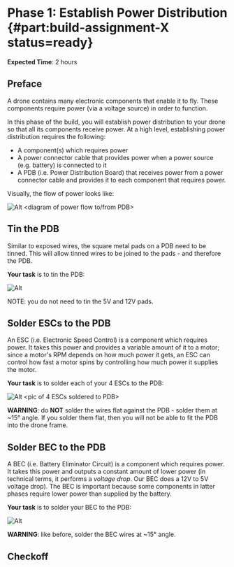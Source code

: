 # Phase 1: Establish Power Distribution {#part:build-assignment-X status=ready}
**Expected Time**: 2 hours

## Preface

A drone contains many electronic components that enable it to fly. These components require power (via a voltage source) in order to function. 

In this phase of the build, you will establish power distribution to your drone so that all its components receive power. At a high level, establishing power distribution requires the following:
- A component(s) which requires power
- A power connector cable that provides power when a power source (e.g. battery) is connected to it
- A PDB (i.e. Power Distribution Board) that receives power from a power connector cable and provides it to each component that requires power.

Visually, the flow of power looks like:

![Alt](/X.png "Title") <diagram of power flow to/from PDB>

## Tin the PDB

Similar to exposed wires, the square metal pads on a PDB need to be tinned. This will allow tinned wires to be joined to the pads - and therefore the PDB.

**Your task** is to tin the PDB:

![Alt](/X.png "Title") <pic of tinned PDB>

NOTE: you do not need to tin the 5V and 12V pads.

## Solder ESCs to the PDB

An ESC (i.e. Electronic Speed Control) is a component which requires power. It takes this power and provides a variable amount of it to a motor; since a motor's RPM depends on how much power it gets, an ESC can control how fast a motor spins by controlling how much power it supplies the motor.

**Your task** is to solder each of your 4 ESCs to the PDB:

![Alt](/X.png "Title") <pic of 4 ESCs soldered to PDB>

**WARNING**: do **NOT** solder the wires flat against the PDB - solder them at ~15&deg; angle. If you solder them flat, then you will not be able to fit the PDB into the drone frame.

## Solder BEC to the PDB

A BEC (i.e. Battery Eliminator Circuit) is a component which requires power. It takes this power and outputs a constant amount of lower power (in technical terms, it performs a *voltage drop*. Our BEC does a 12V to 5V voltage drop). The BEC is important because some components in latter phases require lower power than supplied by the battery.

**Your task** is to solder your BEC to the PDB:

![Alt](/X.png "Title") <pic of BEC soldered to PDB>

**WARNING**: like before, solder the BEC wires at ~15&deg; angle.

## Checkoff
